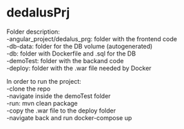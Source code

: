 # dedalusPrj

Folder description:<br />
  -angular_project/dedalus_prg: folder with the frontend code<br />
  -db-data: folder for the DB volume (autogenerated)<br />
  -db: folder with Dockerfile and .sql for the DB<br />
  -demoTest: folder with the backand code<br />
  -deploy: folder with the .war file needed by Docker<br />
  
In order to run the project:<br />
  -clone the repo<br />
  -navigate inside the demoTest folder<br />
  -run: mvn clean package<br />
  -copy the .war file to the deploy folder<br />
  -navigate back and run docker-compose up<br />
